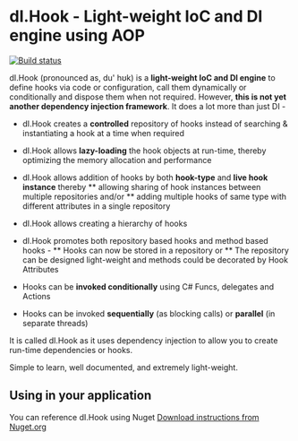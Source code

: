 dI.Hook - Light-weight IoC and DI engine using AOP
=======

[![Build status](https://ci.appveyor.com/api/projects/status/d4nlk2wvbflke9dj?svg=true)](https://ci.appveyor.com/project/punitganshani/di-hook)

dI.Hook (pronounced as, du' hʊk) is a **light-weight IoC and DI engine** to define hooks via code or configuration, call them dynamically or conditionally and dispose them when not required.  However, **this is not yet another dependency injection framework**.  It does a lot more than just DI -

* dI.Hook creates a **controlled** repository of hooks instead of searching & instantiating a hook at a time when required 
* dI.Hook allows **lazy-loading** the hook objects at run-time, thereby optimizing the memory allocation and performance 
* dI.Hook allows addition of hooks by both **hook-type** and **live hook instance** thereby 
  ** allowing sharing of hook instances between multiple repositories and/or 
  ** adding multiple hooks of same type with different attributes in a single repository

* dI.Hook allows creating a hierarchy of hooks 
* dI.Hook promotes both repository based hooks and method based hooks -   ** Hooks can now be stored in a repository or 
   ** The repository can be designed light-weight and methods could be decorated by Hook Attributes 

* Hooks can be **invoked conditionally** using C# Funcs, delegates and Actions 
* Hooks can be invoked **sequentially** (as blocking calls) or **parallel** (in separate threads) 

 

It is called dI.Hook as it uses dependency injection to allow you to create run-time dependencies or hooks.

Simple to learn, well documented, and extremely light-weight.

## Using in your application

You can reference dI.Hook using Nuget
[Download instructions from Nuget.org](https://nuget.org/packages/dI.Hook)
